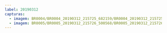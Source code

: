 ```yaml
---
label: 20190312
capturas:
  - imagem: BR0004/BR0004_20190312_215725_682159/BR0004_20190312_215725_682159_stack_19_meteors.jpg
  - imagem: BR0005/BR0005_20190312_215726_500568/BR0005_20190312_215726_500568_stack_3_meteors.jpg
---
```

